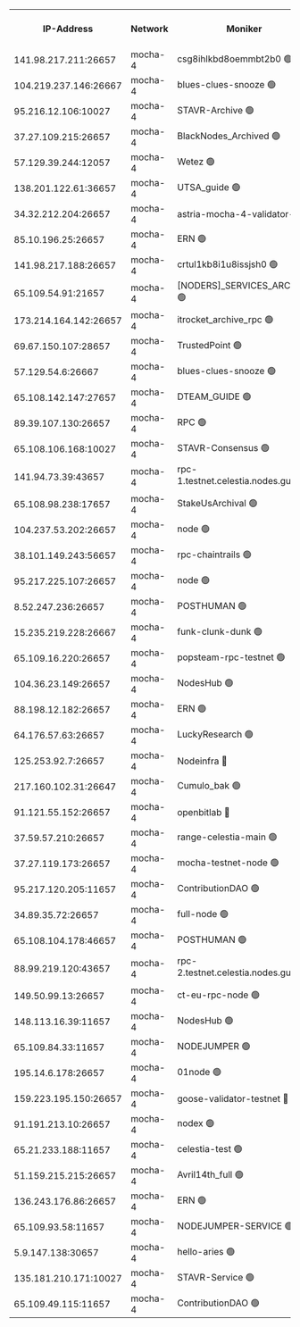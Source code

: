 


<table><tr><th>IP-Address</th><th>Network</th><th>Moniker</th><th>Latest Block Height</th><th>Earliest Block Height</th><th>Catching Up</th><th>Tx Index</th><th>Voting Power</th><th>Version</th><th>Scan Time</th></tr><tr><td>141.98.217.211:26657</td><td>mocha-4</td><td>csg8ihlkbd8oemmbt2b0 🟢</td><td>3035302</td><td>1</td><td>False</td><td>on</td><td>0</td><td>2.3.0</td><td>2024-10-31T04:20:08.126949801UTC</td></tr><tr><td>104.219.237.146:26667</td><td>mocha-4</td><td>blues-clues-snooze 🟢</td><td>3035302</td><td>1</td><td>False</td><td>off</td><td>0</td><td>2.2.0</td><td>2024-10-31T04:20:08.827681072UTC</td></tr><tr><td>95.216.12.106:10027</td><td>mocha-4</td><td>STAVR-Archive 🟢</td><td>3035302</td><td>1</td><td>False</td><td>on</td><td>0</td><td>2.3.1</td><td>2024-10-31T04:20:13.395901268UTC</td></tr><tr><td>37.27.109.215:26657</td><td>mocha-4</td><td>BlackNodes_Archived 🟢</td><td>3035302</td><td>1</td><td>False</td><td>off</td><td>0</td><td>2.3.1</td><td>2024-10-31T04:20:17.934423506UTC</td></tr><tr><td>57.129.39.244:12057</td><td>mocha-4</td><td>Wetez 🟢</td><td>3035302</td><td>1</td><td>False</td><td>off</td><td>0</td><td>2.3.0</td><td>2024-10-31T04:20:18.244355720UTC</td></tr><tr><td>138.201.122.61:36657</td><td>mocha-4</td><td>UTSA_guide 🟢</td><td>3035303</td><td>1</td><td>False</td><td>on</td><td>0</td><td>2.3.1</td><td>2024-10-31T04:20:20.590738399UTC</td></tr><tr><td>34.32.212.204:26657</td><td>mocha-4</td><td>astria-mocha-4-validator-1 🔴</td><td>3035303</td><td>1</td><td>False</td><td>on</td><td>10509044</td><td>2.2.0-arabica</td><td>2024-10-31T04:20:20.955199868UTC</td></tr><tr><td>85.10.196.25:26657</td><td>mocha-4</td><td>ERN 🟢</td><td>3035303</td><td>1</td><td>False</td><td>off</td><td>0</td><td>2.3.1</td><td>2024-10-31T04:20:27.439916875UTC</td></tr><tr><td>141.98.217.188:26657</td><td>mocha-4</td><td>crtul1kb8i1u8issjsh0 🟢</td><td>3035304</td><td>1</td><td>False</td><td>on</td><td>0</td><td>2.3.0</td><td>2024-10-31T04:20:36.441640134UTC</td></tr><tr><td>65.109.54.91:21657</td><td>mocha-4</td><td>[NODERS]_SERVICES_ARCHIVE 🟢</td><td>3035306</td><td>1</td><td>False</td><td>on</td><td>0</td><td>2.2.0-arabica</td><td>2024-10-31T04:20:59.638125753UTC</td></tr><tr><td>173.214.164.142:26657</td><td>mocha-4</td><td>itrocket_archive_rpc 🟢</td><td>3035307</td><td>1</td><td>False</td><td>on</td><td>0</td><td>2.3.1</td><td>2024-10-31T04:21:10.033124384UTC</td></tr><tr><td>69.67.150.107:28657</td><td>mocha-4</td><td>TrustedPoint 🟢</td><td>3035308</td><td>1</td><td>False</td><td>on</td><td>0</td><td>2.3.1</td><td>2024-10-31T04:21:23.426332777UTC</td></tr><tr><td>57.129.54.6:26667</td><td>mocha-4</td><td>blues-clues-snooze 🟢</td><td>3035308</td><td>1</td><td>False</td><td>off</td><td>0</td><td>2.2.0</td><td>2024-10-31T04:21:28.362495012UTC</td></tr><tr><td>65.108.142.147:27657</td><td>mocha-4</td><td>DTEAM_GUIDE 🟢</td><td>3035311</td><td>1</td><td>False</td><td>on</td><td>0</td><td>2.3.0</td><td>2024-10-31T04:22:03.416000316UTC</td></tr><tr><td>89.39.107.130:26657</td><td>mocha-4</td><td>RPC 🟢</td><td>3035311</td><td>1</td><td>False</td><td>on</td><td>0</td><td>2.3.0</td><td>2024-10-31T04:22:03.769611811UTC</td></tr><tr><td>65.108.106.168:10027</td><td>mocha-4</td><td>STAVR-Consensus 🟢</td><td>3035313</td><td>1</td><td>False</td><td>on</td><td>0</td><td>2.3.1</td><td>2024-10-31T04:22:26.225647097UTC</td></tr><tr><td>141.94.73.39:43657</td><td>mocha-4</td><td>rpc-1.testnet.celestia.nodes.guru 🟢</td><td>3035314</td><td>1</td><td>False</td><td>off</td><td>0</td><td>2.3.1</td><td>2024-10-31T04:22:40.248447214UTC</td></tr><tr><td>65.108.98.238:17657</td><td>mocha-4</td><td>StakeUsArchival 🟢</td><td>3035314</td><td>1</td><td>False</td><td>off</td><td>0</td><td>2.3.1</td><td>2024-10-31T04:22:40.634989140UTC</td></tr><tr><td>104.237.53.202:26657</td><td>mocha-4</td><td>node 🟢</td><td>3035315</td><td>1</td><td>False</td><td>on</td><td>0</td><td>2.3.1</td><td>2024-10-31T04:22:44.079358985UTC</td></tr><tr><td>38.101.149.243:56657</td><td>mocha-4</td><td>rpc-chaintrails 🟢</td><td>3035315</td><td>1</td><td>False</td><td>on</td><td>0</td><td>2.3.0</td><td>2024-10-31T04:22:47.900376501UTC</td></tr><tr><td>95.217.225.107:26657</td><td>mocha-4</td><td>node 🟢</td><td>3035315</td><td>1</td><td>False</td><td>on</td><td>0</td><td>2.3.1</td><td>2024-10-31T04:22:48.754321763UTC</td></tr><tr><td>8.52.247.236:26657</td><td>mocha-4</td><td>POSTHUMAN 🟢</td><td>3035315</td><td>1</td><td>False</td><td>on</td><td>0</td><td>2.3.0</td><td>2024-10-31T04:22:53.903766868UTC</td></tr><tr><td>15.235.219.228:26667</td><td>mocha-4</td><td>funk-clunk-dunk 🟢</td><td>3035316</td><td>1</td><td>False</td><td>off</td><td>0</td><td>2.2.0</td><td>2024-10-31T04:23:03.934079711UTC</td></tr><tr><td>65.109.16.220:26657</td><td>mocha-4</td><td>popsteam-rpc-testnet 🟢</td><td>3035317</td><td>1</td><td>False</td><td>on</td><td>0</td><td>2.3.1</td><td>2024-10-31T04:23:11.167526848UTC</td></tr><tr><td>104.36.23.149:26657</td><td>mocha-4</td><td>NodesHub 🟢</td><td>3035317</td><td>1</td><td>False</td><td>on</td><td>0</td><td>2.3.1</td><td>2024-10-31T04:23:17.407799694UTC</td></tr><tr><td>88.198.12.182:26657</td><td>mocha-4</td><td>ERN 🟢</td><td>3035317</td><td>1</td><td>False</td><td>off</td><td>0</td><td>2.2.0-arabica</td><td>2024-10-31T04:23:25.931262532UTC</td></tr><tr><td>64.176.57.63:26657</td><td>mocha-4</td><td>LuckyResearch 🟢</td><td>3035304</td><td>1582001</td><td>False</td><td>off</td><td>0</td><td>2.3.1</td><td>2024-10-31T04:20:42.675571166UTC</td></tr><tr><td>125.253.92.7:26657</td><td>mocha-4</td><td>Nodeinfra 🔴</td><td>3035304</td><td>2070001</td><td>False</td><td>on</td><td>500001</td><td>2.3.1</td><td>2024-10-31T04:20:39.379637479UTC</td></tr><tr><td>217.160.102.31:26647</td><td>mocha-4</td><td>Cumulo_bak 🟢</td><td>3035313</td><td>2300001</td><td>False</td><td>on</td><td>0</td><td>2.3.1</td><td>2024-10-31T04:22:21.227838403UTC</td></tr><tr><td>91.121.55.152:26657</td><td>mocha-4</td><td>openbitlab 🔴</td><td>3035304</td><td>2533260</td><td>False</td><td>off</td><td>501058</td><td>2.3.1</td><td>2024-10-31T04:20:31.859599977UTC</td></tr><tr><td>37.59.57.210:26657</td><td>mocha-4</td><td>range-celestia-main 🟢</td><td>3035317</td><td>2589477</td><td>False</td><td>off</td><td>0</td><td>2.1.2</td><td>2024-10-31T04:23:28.377297963UTC</td></tr><tr><td>37.27.119.173:26657</td><td>mocha-4</td><td>mocha-testnet-node 🟢</td><td>3035313</td><td>2631379</td><td>False</td><td>on</td><td>0</td><td>2.3.0</td><td>2024-10-31T04:22:25.767753999UTC</td></tr><tr><td>95.217.120.205:11657</td><td>mocha-4</td><td>ContributionDAO 🟢</td><td>3035315</td><td>2723055</td><td>False</td><td>on</td><td>0</td><td>2.2.0-arabica</td><td>2024-10-31T04:22:46.629197892UTC</td></tr><tr><td>34.89.35.72:26657</td><td>mocha-4</td><td>full-node 🟢</td><td>3035316</td><td>2766149</td><td>False</td><td>on</td><td>0</td><td>2.1.2</td><td>2024-10-31T04:22:56.782791534UTC</td></tr><tr><td>65.108.104.178:46657</td><td>mocha-4</td><td>POSTHUMAN 🟢</td><td>3035306</td><td>2818501</td><td>False</td><td>off</td><td>0</td><td>2.1.2</td><td>2024-10-31T04:21:00.106100021UTC</td></tr><tr><td>88.99.219.120:43657</td><td>mocha-4</td><td>rpc-2.testnet.celestia.nodes.guru 🟢</td><td>3035313</td><td>2866275</td><td>False</td><td>on</td><td>0</td><td>2.3.1</td><td>2024-10-31T04:22:20.586677236UTC</td></tr><tr><td>149.50.99.13:26657</td><td>mocha-4</td><td>ct-eu-rpc-node 🟢</td><td>3035315</td><td>2906501</td><td>False</td><td>on</td><td>0</td><td>2.3.0</td><td>2024-10-31T04:22:54.303726019UTC</td></tr><tr><td>148.113.16.39:11657</td><td>mocha-4</td><td>NodesHub 🟢</td><td>3035309</td><td>2914375</td><td>False</td><td>on</td><td>0</td><td>2.3.1</td><td>2024-10-31T04:21:33.451318430UTC</td></tr><tr><td>65.109.84.33:11657</td><td>mocha-4</td><td>NODEJUMPER 🟢</td><td>3035315</td><td>2921400</td><td>False</td><td>off</td><td>0</td><td>2.2.0-arabica</td><td>2024-10-31T04:22:48.281647148UTC</td></tr><tr><td>195.14.6.178:26657</td><td>mocha-4</td><td>01node 🟢</td><td>3035310</td><td>2943001</td><td>False</td><td>on</td><td>0</td><td>2.3.0</td><td>2024-10-31T04:21:54.413208587UTC</td></tr><tr><td>159.223.195.150:26657</td><td>mocha-4</td><td>goose-validator-testnet 🔴</td><td>3035317</td><td>2944088</td><td>False</td><td>on</td><td>4014</td><td>2.2.0-arabica</td><td>2024-10-31T04:23:16.474690605UTC</td></tr><tr><td>91.191.213.10:26657</td><td>mocha-4</td><td>nodex 🟢</td><td>3035306</td><td>2954501</td><td>False</td><td>on</td><td>0</td><td>2.3.0</td><td>2024-10-31T04:21:05.245188980UTC</td></tr><tr><td>65.21.233.188:11657</td><td>mocha-4</td><td>celestia-test 🟢</td><td>3035313</td><td>2987110</td><td>False</td><td>on</td><td>0</td><td>2.3.0</td><td>2024-10-31T04:22:39.893009153UTC</td></tr><tr><td>51.159.215.215:26657</td><td>mocha-4</td><td>Avril14th_full 🟢</td><td>3035311</td><td>3022001</td><td>False</td><td>on</td><td>0</td><td>2.3.1</td><td>2024-10-31T04:21:58.884547828UTC</td></tr><tr><td>136.243.176.86:26657</td><td>mocha-4</td><td>ERN 🟢</td><td>3035314</td><td>3027501</td><td>False</td><td>off</td><td>0</td><td>2.3.1</td><td>2024-10-31T04:22:43.085546268UTC</td></tr><tr><td>65.109.93.58:11657</td><td>mocha-4</td><td>NODEJUMPER-SERVICE 🟢</td><td>3035318</td><td>3033400</td><td>False</td><td>off</td><td>0</td><td>2.2.0-arabica</td><td>2024-10-31T04:23:35.215962777UTC</td></tr><tr><td>5.9.147.138:30657</td><td>mocha-4</td><td>hello-aries 🟢</td><td>3035307</td><td>3034501</td><td>False</td><td>off</td><td>0</td><td>2.3.1</td><td>2024-10-31T04:21:16.462330568UTC</td></tr><tr><td>135.181.210.171:10027</td><td>mocha-4</td><td>STAVR-Service 🟢</td><td>3035314</td><td>3035001</td><td>False</td><td>on</td><td>0</td><td>2.3.1</td><td>2024-10-31T04:22:37.294871648UTC</td></tr><tr><td>65.109.49.115:11657</td><td>mocha-4</td><td>ContributionDAO 🟢</td><td>3035308</td><td>3035192</td><td>False</td><td>off</td><td>0</td><td>2.2.0-arabica</td><td>2024-10-31T04:21:23.834726977UTC</td></tr></table>